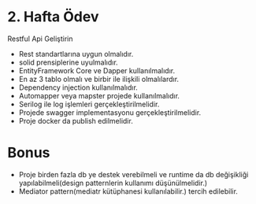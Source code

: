 # 2. Hafta Ödev
Restful Api Geliştirin

- Rest standartlarına uygun olmalıdır.
- solid prensiplerine uyulmalıdır.
- EntityFramework Core ve Dapper kullanılmalıdır.
- En az 3 tablo olmalı ve birbir ile ilişkili olmalılardır.
- Dependency injection kullanılmalıdır.
- Automapper veya mapster projede kullanılmalıdır.
- Serilog ile log işlemleri gerçekleştirilmelidir.
- Projede swagger implementasyonu gerçekleştirilmelidir.
- Proje docker da publish edilmelidir.

# Bonus
- Proje birden fazla db ye destek verebilmeli ve runtime da db değişikliği yapılabilmeli(design patternlerin kullanımı düşünülmelidir.)
- Mediator pattern(mediatr kütüphanesi kullanılabilir.) tercih edilebilir. 
